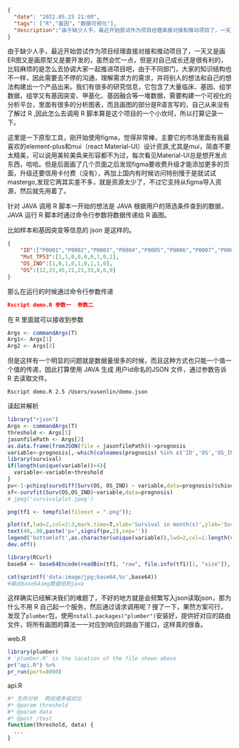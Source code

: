 ```json
{
  "date": "2022.05.25 21:00",
  "tags": ["R","基因"，"数据可视化"],
  "description":"由于缺少人手，最近开始尝试作为项目经理直接对接和推动项目了，一天又是画ER图又是画原型又是要开发的，虽然会忙一点，但是对自己成长还是很有利的，比较麻烦的是怎么去协调大家一起推进项目吧，由于不同部门，大家的知识结构也不一样，因此需要去不停的沟通，理解需求方的需求，并将别人的想法和自己的想法构建出一个产品出来。我们有很多的研究信息，它包含了大量临床、基因、组学的数据，需要构建一个可视化的分析平台，里面有很多的分析图表，而且画图的部分是R语言写的，自己从来没有了解过R,因此怎么去调用R脚本算是这个项目的一个小坎坷，所以打算记录一下。"
}
```



由于缺少人手，最近开始尝试作为项目经理直接对接和推动项目了，一天又是画ER图又是画原型又是要开发的，虽然会忙一点，但是对自己成长还是很有利的，比较麻烦的是怎么去协调大家一起推进项目吧，由于不同部门，大家的知识结构也不一样，因此需要去不停的沟通，理解需求方的需求，并将别人的想法和自己的想法构建出一个产品出来。我们有很多的研究信息，它包含了大量临床、基因、组学数据，组学又有基因突变、甲基化、基因融合等一堆数据，需要构建一个可视化的分析平台，里面有很多的分析图表，而且画图的部分是R语言写的，自己从来没有了解过 R ,因此怎么去调用 R 脚本算是这个项目的一个小坎坷，所以打算记录一下。



这里提一下原型工具，刚开始使用figma，觉得非常棒，主要它的市场里面有我最喜欢的element-plus和mui（react Material-UI）设计资源,尤其是mui，简直不要太精美，可以说用美轮美奂来形容都不为过，每次看见Material-UI总是想开发点东西，哈哈。但是后面画了几个页面之后发现figma要收费升级才能添加更多的页面，升级还要信用卡付费（没有），再加上国内有时候访问特别慢于是就试试mastergo,发现它两其实差不多，就是资源太少了，不过它支持从figma导入资源，然后就先用着了。

针对 JAVA 调用 R 脚本一开始的想法是 JAVA 根据用户的筛选条件查到的数据，JAVA 运行 R 脚本时通过命令行参数将数据传递给 R 画图。

比如样本和基因突变等信息的 json 是这样的。

```json
{
	"ID":["P0001","P0002","P0003","P0004","P0005","P0006","P0007","P0008","P0009"],
	"Mut_TP53":[1,1,0,0,0,0,1,0,1],
	"OS_IND":[1,0,1,0,1,0,1,1,0],
	"OS":[12,23,45,21,21,33,8,6,9]
}

```

那么在运行的时候通过命令行参数传递

```json
Rscript demo.R 参数一  参数二
```

在 R 里面就可以接收到参数

```R
Args <- commandArgs(T)
Arg1<- Args[1]
Arg2 <- Args[2]
```

但是这样有一个明显的问题就是数据量很多的时候，而且这种方式也只能一个值一个值的传递，因此打算使用 JAVA 生成 用户id命名的JSON 文件，通过参数告诉 R 去读取文件。

```
Rscript demo.R 2.5 /Users/xusenlin/demo.json
```

读起并解析

```R
library("rjson")
Args <- commandArgs(T)
threshold <- Args[1]
jasonfilePath <- Args[2]
as.data.frame(fromJSON(file = jasonfilePath))->prognosis
variable<-prognosis[,-which(colnames(prognosis) %in% c('ID','OS','OS_IND'))]
library(survival)
if(length(unique(variable))>4){
  variable<-variable>threshold
}
pv<-1-pchisq(survdiff(Surv(OS, OS_IND) ~ variable,data=prognosis)$chisq,1)
sf<-survfit(Surv(OS,OS_IND)~variable,data=prognosis)
# jpeg('survivalplot.jpeg')

png(tf1 <- tempfile(fileext = ".png")); 

plot(sf,lwd=2,col=2:3,mark.time=T,xlab='Survival in month(s)',ylab='Survival rate')
text(40,.90,paste('p=',signif(pv,2),sep=''))
legend('bottomleft',as.character(unique(variable)),lwd=2,col=1:length(variable))
dev.off()

library(RCurl)
base64 <- base64Encode(readBin(tf1, "raw", file.info(tf1)[1, "size"]), "txt")

cat(sprintf('data:image/jpg;base64,%s',base64))
#输出base64img数据给到java
```

这样确实已经解决我们的难题了，不好的地方就是会频繁写入json读取json，那为什么不用 R 自己起一个服务，然后通过请求调用呢？搜了一下，果然方案可行，发现了`plumber`包，使用```nstall.packages("plumber")```安装好，提供好对应的路由文件，将所有画图的算法一一对应到响应的路由下接口，这样真的很香。

web.R

```R
library(plumber)
# 'plumber.R' is the location of the file shown above
pr("api.R") %>%
pr_run(port=8000)
```

api.R

```R
#* 生存分析  两组或多组对比
#* @param threshold
#* @param data
#* @post /test
function(threshold, data) {
  ...
}
```
